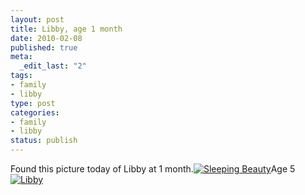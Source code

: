 ```yaml
--- 
layout: post
title: Libby, age 1 month
date: 2010-02-08
published: true
meta: 
  _edit_last: "2"
tags: 
- family
- libby
type: post
categories: 
- family
- libby
status: publish
---
```

Found this picture today of Libby at 1 month.[![Sleeping Beauty](http://media.eick.us/2011/05/175225160_7978308a24.jpg)](http://www.flickr.com/photos/andreweick/175225160/)Age 5[![Libby](http://media.eick.us/2011/05/4300372887_db2d0287f1.jpg)](http://www.flickr.com/photos/andreweick/4300372887/)
